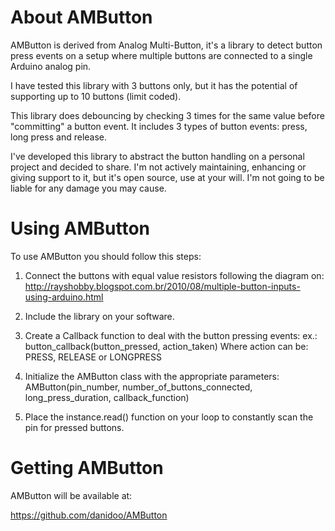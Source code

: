 About AMButton
==============

AMButton is derived from Analog Multi-Button, it's a library to detect
button press events on a setup where multiple buttons are connected
to a single Arduino analog pin.

I have tested this library with 3 buttons only, but it has the potential
of supporting up to 10 buttons (limit coded).

This library does debouncing by checking 3 times for the same value before
"committing" a button event. It includes 3 types of button events: press, 
long press and release.

I've developed this library to abstract the button handling on a 
personal project and decided to share. I'm not actively maintaining, 
enhancing or giving support to it, but it's open source, use at your
will. I'm not going to be liable for any damage you may cause.

Using AMButton
==============

To use AMButton you should follow this steps:

1.  Connect the buttons with equal value resistors following the diagram on:
    http://rayshobby.blogspot.com.br/2010/08/multiple-button-inputs-using-arduino.html

2.  Include the library on your software.

3.  Create a Callback function to deal with the button pressing events:
    ex.: button_callback(button_pressed, action_taken)
    Where action can be: PRESS, RELEASE or LONGPRESS

4.  Initialize the AMButton class with the appropriate parameters:
    AMButton(pin_number, number_of_buttons_connected, long_press_duration, callback_function)

5.  Place the instance.read() function on your loop to constantly scan the pin for pressed buttons.

Getting AMButton
================

AMButton will be available at:

   https://github.com/danidoo/AMButton

